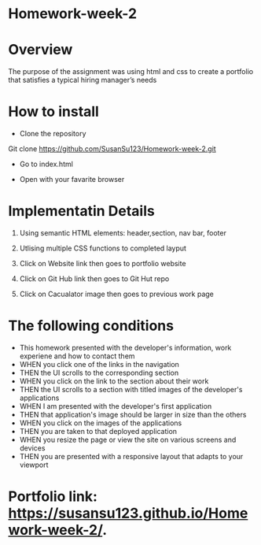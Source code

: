 # Homework-week-2


# Overview

The purpose of the assignment was using html and css to create a portfolio that satisfies a typical hiring manager’s needs


# How to install

- Clone the repository

Git clone https://github.com/SusanSu123/Homework-week-2.git

- Go to index.html

- Open with your favarite browser



# Implementatin Details

1. Using semantic HTML elements: header,section, nav bar, footer

2. Utlising multiple CSS functions to completed layput

3. Click on Website link then goes to portfolio website

4. Click on Git Hub link then goes to Git Hut repo

5. Click on Cacualator image then goes to previous work page


# The following conditions

- This homework presented with the developer's information, work experiene and how to contact them
- WHEN you click one of the links in the navigation
- THEN the UI scrolls to the corresponding section
- WHEN you click on the link to the section about their work
- THEN the UI scrolls to a section with titled images of the developer's applications
- WHEN I am presented with the developer's first application
- THEN that application's image should be larger in size than the others
- WHEN you click on the images of the applications
- THEN you are taken to that deployed application
- WHEN you resize the page or view the site on various screens and devices
- THEN you are presented with a responsive layout that adapts to your viewport

# Portfolio link: https://susansu123.github.io/Homework-week-2/.


